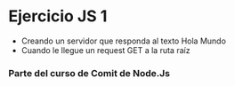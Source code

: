# Ejercicio JS 1
-   Creando un servidor que responda al texto Hola Mundo
-   Cuando le llegue un request GET a la ruta raíz

### Parte del curso de Comit de Node.Js